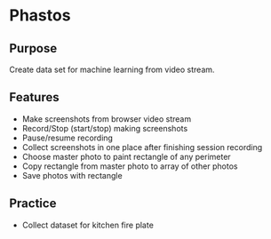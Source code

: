 # Phastos

## Purpose

Create data set for machine learning from video stream.

## Features

- Make screenshots from browser video stream
- Record/Stop (start/stop) making screenshots
- Pause/resume recording
- Collect screenshots in one place after finishing session recording
- Choose master photo to paint rectangle of any perimeter
- Copy rectangle from master photo to array of other photos
- Save photos with rectangle

## Practice

- Collect dataset for kitchen fire plate
